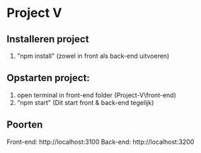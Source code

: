 # Project V

## Installeren project

1. "npm install" (zowel in front als back-end uitvoeren)

## Opstarten project:

1. open terminal in front-end folder (Project-V\front-end)
2. "npm start" (Dit start front & back-end tegelijk)

## Poorten
Front-end: http://localhost:3100
Back-end: http://localhost:3200
